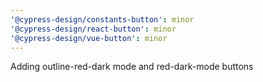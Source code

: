 ```yaml
---
'@cypress-design/constants-button': minor
'@cypress-design/react-button': minor
'@cypress-design/vue-button': minor
---
```


Adding outline-red-dark mode and red-dark-mode buttons
